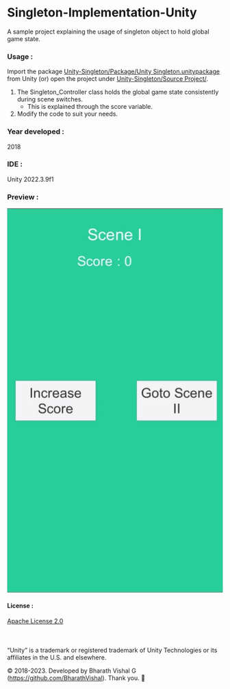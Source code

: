 ﻿# Singleton-Implementation-Unity
A sample project explaining the usage of singleton object to hold global game state.


### Usage : 
Import the package [Unity-Singleton/Package/Unity Singleton.unitypackage](https://github.com/BharathVishal/Singleton-Implementation-Unity/blob/master/Package/Unity%20Singleton.unitypackage) from Unity (or) open the project under 
[Unity-Singleton/Source Project/](https://github.com/BharathVishal/Singleton-Implementation-Unity/tree/master/Source%20Project/Unity%20Singleton).

1. The Singleton_Controller class holds the global game state consistently during scene switches.
   - This is explained through the score variable. 
2. Modify the code to suit your needs.


### Year developed : 
2018


### IDE :
Unity 2022.3.9f1


### Preview : 
![Alt Text](https://github.com/BharathVishal/Singleton-Implementation-Unity/blob/master/Preview%20GIFs/1.gif)

#### License : 
[Apache License 2.0](https://github.com/BharathVishal/Singleton-Implementation-Unity/blob/master/LICENSE)
&nbsp;


&nbsp;
####
“Unity” is a trademark or registered trademark of Unity Technologies or its affiliates in the U.S. and elsewhere.
&nbsp;

© 2018-2023. Developed by Bharath Vishal G (https://github.com/BharathVishal). Thank you. :slightly_smiling_face:

